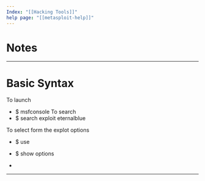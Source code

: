 ```yaml
---
Index: "[[Hacking Tools]]"
help page: "[[metasploit-help]]"
---
```

# Notes 

---
# Basic Syntax

To launch 
- $ msfconsole
To search 
- $ search exploit eternalblue 


To select form the explot options 
-  $ use

- $ show options
- 

---